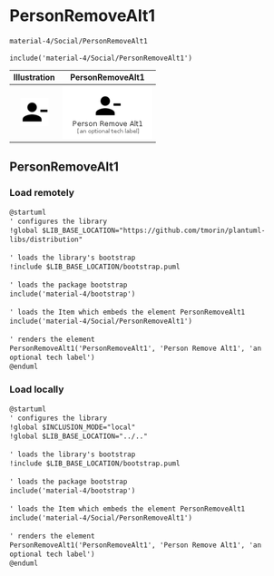 # PersonRemoveAlt1


```text
material-4/Social/PersonRemoveAlt1
```

```text
include('material-4/Social/PersonRemoveAlt1')
```



| Illustration | PersonRemoveAlt1 |
| :---: | :---: |
| ![illustration for Illustration](../../material-4/Social/PersonRemoveAlt1.png) | ![illustration for PersonRemoveAlt1](../../material-4/Social/PersonRemoveAlt1.Local.png) |




## PersonRemoveAlt1

### Load remotely
```plantuml
@startuml
' configures the library
!global $LIB_BASE_LOCATION="https://github.com/tmorin/plantuml-libs/distribution"

' loads the library's bootstrap
!include $LIB_BASE_LOCATION/bootstrap.puml

' loads the package bootstrap
include('material-4/bootstrap')

' loads the Item which embeds the element PersonRemoveAlt1
include('material-4/Social/PersonRemoveAlt1')

' renders the element
PersonRemoveAlt1('PersonRemoveAlt1', 'Person Remove Alt1', 'an optional tech label')
@enduml
```

### Load locally
```plantuml
@startuml
' configures the library
!global $INCLUSION_MODE="local"
!global $LIB_BASE_LOCATION="../.."

' loads the library's bootstrap
!include $LIB_BASE_LOCATION/bootstrap.puml

' loads the package bootstrap
include('material-4/bootstrap')

' loads the Item which embeds the element PersonRemoveAlt1
include('material-4/Social/PersonRemoveAlt1')

' renders the element
PersonRemoveAlt1('PersonRemoveAlt1', 'Person Remove Alt1', 'an optional tech label')
@enduml
```

